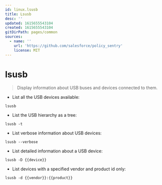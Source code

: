 ```yaml
---
id: linux.lsusb
title: Lsusb
desc: ''
updated: 1615655543104
created: 1615655543104
gitDirPath: pages/common
sources:
  - name: ''
    url: 'https://github.com/salesforce/policy_sentry'
    license: MIT
---
```

# lsusb

> Display information about USB buses and devices connected to them.

- List all the USB devices available:

`lsusb`

- List the USB hierarchy as a tree:

`lsusb -t`

- List verbose information about USB devices:

`lsusb --verbose`

- List detailed information about a USB device:

`lsusb -D {{device}}`

- List devices with a specified vendor and product id only:

`lsusb -d {{vendor}}:{{product}}`


